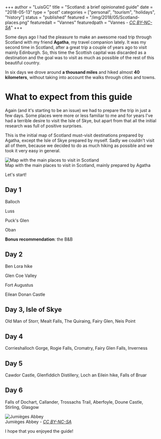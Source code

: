 +++
author = "LuisGC"
title = "Scotland: a brief opinionated guide"
date = "2018-05-13"
type = "post"
categories = ["personal", "tourism", "holidays", "history"]
status = "published"
featured = "/img/2018/05/Scotland-places.png"
featuredalt = "Vannes"
featuredpath = "Vannes - <a href='http://creativecommons.org/licenses/by-nc-sa/3.0/'><i>CC BY-NC-SA</i></a>"
+++


Some days ago I had the pleasure to make an awesome road trip through Scotland with my friend **Agatha**, my travel companion lately. It was my second time in Scotland, after a great trip a couple of years ago to visit mainly Edinburgh. So, this time the Scottish capital was discarded as a destination and the goal was to visit as much as possible of the rest of this beautiful country.

In six days we drove around **a thousand miles** and hiked almost **40 kilometers**, without taking into account the walks through cities and towns.

# What to expect from this guide

Again (and it's starting to be an issue) we had to prepare the trip in just a few days. Some places were more or less familiar to me and for years I've had a terrible desire to visit the Isle of Skye, but apart from that all the initial research was full of positive surprises.

This is the initial map of Scotland must-visit destinations prepared by Agatha, except the Isle of Skye prepared by myself. Sadly we couldn't visit all of them, because we decided to do as much hiking as possible and we took it very easy in general.

<div class="image central">
    <img src="/img/2018/05/Scotland-places.png" alt="Map with the main places to visit in Scotland">
    <div class="caption">Map with the main places to visit in Scotland, mainly prepared by Agatha</div>
</div>

Let's start!

## Day 1

Balloch

Luss

Puck's Glen

Oban

**Bonus recommendation**: the B&B

## Day 2

Ben Lora hike

Glen Coe Valley

Fort Augustus

Eilean Donan Castle

## Day 3, Isle of Skye

Old Man of Storr, Mealt Falls, The Quiraing, Fairy Glen, Neis Point

## Day 4

Corrieshalloch Gorge, Rogie Falls, Cromatry, Fairy Glen Falls, Inverness

## Day 5

Cawdor Castle, Glenfiddich Distillery, Loch an Eilein hike, Falls of Bruar

## Day 6

Falls of Dochart, Callander, Trossachs Trail, Aberfoyle, Doune Castle, Stirling, Glasgow

<div class="image central">
    <img src="/img/2017/12/Jumieges_Abbey.jpg" alt="Jumièges Abbey">
    <div class="caption">Jumièges Abbey - <a href="http://creativecommons.org/licenses/by-nc-sa/3.0/"><i>CC BY-NC-SA</i></a></div>
</div>

I hope that you enjoyed the guide!
